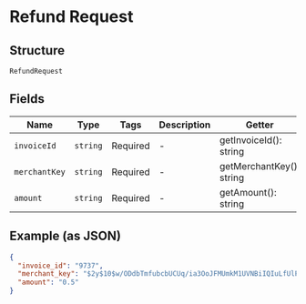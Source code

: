 
# Refund Request

## Structure

`RefundRequest`

## Fields

| Name | Type | Tags | Description | Getter | Setter |
|  --- | --- | --- | --- | --- | --- |
| `invoiceId` | `string` | Required | - | getInvoiceId(): string | setInvoiceId(string invoiceId): void |
| `merchantKey` | `string` | Required | - | getMerchantKey(): string | setMerchantKey(string merchantKey): void |
| `amount` | `string` | Required | - | getAmount(): string | setAmount(string amount): void |

## Example (as JSON)

```json
{
  "invoice_id": "9737",
  "merchant_key": "$2y$10$w/ODdbTmfubcbUCUq/ia3OoJFMUmkM1UVNBiIQIuLfUlPmaLUT1he",
  "amount": "0.5"
}
```

